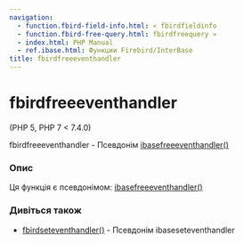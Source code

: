 ```yaml
---
navigation:
  - function.fbird-field-info.html: « fbirdfieldinfo
  - function.fbird-free-query.html: fbirdfreequery »
  - index.html: PHP Manual
  - ref.ibase.html: Функции Firebird/InterBase
title: fbirdfreeeventhandler
---
```

# fbirdfreeeventhandler

(PHP 5, PHP 7 < 7.4.0)

fbirdfreeeventhandler - Псевдонім [ibasefreeeventhandler()](function.ibase-free-event-handler.html)

### Опис

Ця функція є псевдонімом: [ibasefreeeventhandler()](function.ibase-free-event-handler.html)

### Дивіться також

-   [fbirdseteventhandler()](function.fbird-set-event-handler.html) - Псевдонім ibaseseteventhandler
